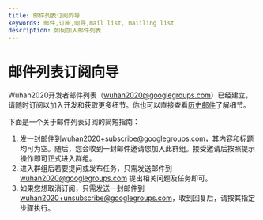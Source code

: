 ```yaml
---
title: 邮件列表订阅向导
keywords: 邮件,订阅,向导,mail list, maiiling list
description: 如何加入邮件列表
---
```


# 邮件列表订阅向导

Wuhan2020开发者邮件列表（[wuhan2020@googlegroups.com](mailto:wuhan2020@googlegroups.com)）已经建立，请随时订阅以加入开发和获取更多细节。你也可以直接查看[历史邮件](https://groups.google.com/forum/?utm_medium=email&utm_source=footer#!forum/wuhan2020)了解细节。

下面是一个关于邮件列表订阅的简短指南：

1. 发一封邮件到[wuhan2020+subscribe@googlegroups.com](mailto:wuhan2020+subscribe@googlegroups.com)，其内容和标题均可为空。随后，您会收到一封邮件邀请您加入此群组。接受邀请后按照提示操作即可正式进入群组。
2. 进入群组后若要提问或发布任务，只需发送邮件到[wuhan2020@googlegroups.com](mailto:wuhan2020@googlegroups.com) 提出相关问题及任务即可。
3. 如果您想取消订阅，只需发送一封邮件到[wuhan2020+unsubscribe@googlegroups.com](mailto:wuhan2020+unsubscribe@googlegroups.com)，收到回复后，请按其指定步骤执行。



<!--<details class="details-reset details-overlay details-overlay-dark" style="box-sizing: border-box; display: block;"><summary data-hotkey="l" aria-label="Jump to line" role="button" style="box-sizing: border-box; display: list-item; cursor: pointer; list-style: none;"></summary></details> -->
